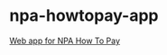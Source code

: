 # npa-howtopay-app
[Web app for NPA How To Pay](https://switchbox.shinyapps.io/npa_how_to_pay_app/)

